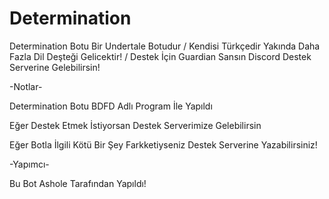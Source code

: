 # Determination
Determination Botu Bir Undertale Botudur / Kendisi Türkçedir Yakında Daha Fazla Dil Deşteği Gelicektir! / Destek İçin Guardian Sansın Discord Destek Serverine Gelebilirsin!

-Notlar-

Determination Botu BDFD Adlı Program İle Yapıldı 

Eğer Destek Etmek İstiyorsan Destek Serverimize Gelebilirsin

Eğer Botla İlgili Kötü Bir Şey Farkketiyseniz Destek Serverine Yazabilirsiniz!



-Yapımcı-

Bu Bot Ashole Tarafından Yapıldı!
